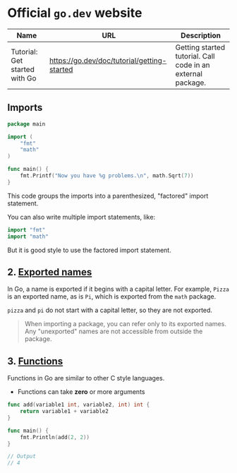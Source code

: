 # Official `go.dev` website

| Name          	| URL                      	| Description                                                                      	|
|---------------	|--------------------------	|----------------------------------------------------------------------------------	|
| Tutorial: Get started with Go | https://go.dev/doc/tutorial/getting-started 	| Getting started tutorial. Call code in an external package. 	|


## Imports

```go
package main

import (
	"fmt"
	"math"
)

func main() {
	fmt.Printf("Now you have %g problems.\n", math.Sqrt(7))
}
```

This code groups the imports into a parenthesized, "factored" import statement.

You can also write multiple import statements, like:

```go
import "fmt"
import "math"
```

But it is good style to use the factored import statement.

## 2. [Exported names](https://go.dev/tour/basics/3)
In Go, a name is exported if it begins with a capital letter. For example, `Pizza` is an exported name, as is `Pi`, which is exported from the `math` package.

`pizza` and `pi` do not start with a capital letter, so they are not exported.

> When importing a package, you can refer only to its exported names. Any "unexported" names are not accessible from outside the package.

## 3. [Functions](https://go.dev/tour/basics/4)

Functions in Go are similar to other C style languages.

* Functions can take **zero** or more arguments
  
```go
func add(variable1 int, variable2, int) int {
	return variable1 + variable2
}

func main() {
	fmt.Println(add(2, 2))
}

// Output
// 4
```